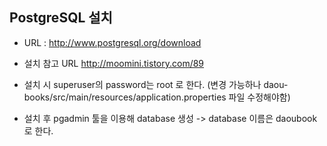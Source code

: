 ## PostgreSQL 설치
  - URL : http://www.postgresql.org/download
  
  - 설치 참고 URL
     http://moomini.tistory.com/89
     
  - 설치 시 superuser의 password는 root 로 한다.
    (변경 가능하나 daou-books/src/main/resources/application.properties 파일 수정해야함)
  
  - 설치 후 pgadmin 툴을 이용해 database 생성
     ->  database 이름은 daoubook 로 한다.